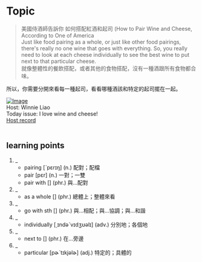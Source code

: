 # Topic

> 美國侍酒師告訴你 如何搭配紅酒和起司  (How to Pair Wine and Cheese, According to One of America <br>
> Just like food pairing as a whole, or just like other food pairings, there's really no one wine that goes with everything. So, you really need to look at each cheese individually to see the best wine to put next to that particular cheese. <br>
> 就像整體性的餐飲搭配，或者其他的食物搭配，沒有一種酒跟所有食物都合味。

所以，你需要分開來看每一種起司，看看哪種酒該和特定的起司擺在一起。 <br>

[![Image](https://cdn.voicetube.com/assets/thumbnails/LV6T2tT6-R4.jpg)](https://www.youtube.com/embed/LV6T2tT6-R4?rel=0&showinfo=0&cc_load_policy=0&controls=1&autoplay=1&iv_load_policy=3&playsinline=1&wmode=transparent&start=29&end=39&enablejsapi=1&origin=https://tw.voicetube.com&widgetid=1)<br>
Host: Winnie Liao
<br>Today issue: I love wine and cheese!
<br>
[Host record](https://cdn.voicetube.com/tmp/everyday_records/callmeboss901/2396.mp3)
<br><br>
## learning points
1. _
	* pairing [ˋpɛrɪŋ] (n.) 配對；配檔
	* pair [pɛr] (n.) 一對；一雙
	* pair with [] (phr.) 與...配對
2. _
	* as a whole [] (phr.) 總體上；整體來看
3. _
	* go with sth [] (phr.) 與…相配；與…協調；與…和諧
4. _
	* individually [͵ɪndəˋvɪdʒʊəlɪ] (adv.) 分別地；各個地
5. _
	* next to [] (phr.) 在...旁邊
6. _
	* particular [pɚˋtɪkjəlɚ] (adj.) 特定的；具體的
